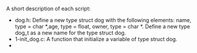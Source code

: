 A short description of each script:
+ dog.h: Define a new type struct dog with the following elements: name, type = char *,age, type = float, owner, type = char *. Define a new type dog_t as a new name for the type struct dog.
+ 1-init_dog.c: A function that initialize a variable of type struct dog.
+
